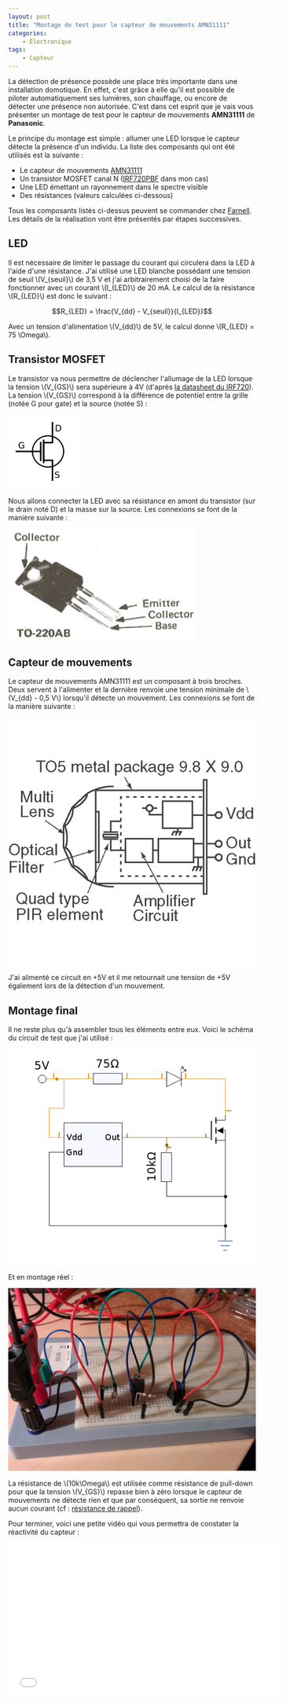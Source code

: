 ```yaml
---
layout: post
title: "Montage de test pour le capteur de mouvements AMN31111"
categories:
    - Électronique
tags:
    - Capteur
---
```

La détection de présence possède une place très importante dans une installation domotique. En effet, c'est grâce à elle qu'il est possible de piloter automatiquement ses lumières, son chauffage, ou encore de détecter une présence non autorisée. C'est dans cet esprit que je vais vous présenter un montage de test pour le capteur de mouvements **AMN31111** de **Panasonic**.

Le principe du montage est simple : allumer une LED lorsque le capteur détecte la présence d'un individu. La liste des composants qui ont été utilisés est la suivante :

* Le capteur de mouvements [AMN31111][AMN31111_farnell]
* Un transistor MOSFET canal N ([IRF720PBF][IRF720PBF_farnell] dans mon cas)
* Une LED émettant un rayonnement dans le spectre visible
* Des résistances (valeurs calculées ci-dessous)

Tous les composants listés ci-dessus peuvent se commander chez [Farnell][farnell]. Les détails de la réalisation vont être présentés par étapes successives.

<!--more-->

## LED

Il est nécessaire de limiter le passage du courant qui circulera dans la LED à l'aide d'une résistance. J'ai utilisé une LED blanche possédant une tension de seuil \\(V_{seuil}\\) de 3,5 V et j'ai arbitrairement choisi de la faire fonctionner avec un courant \\(I_{LED}\\) de 20 mA. Le calcul de la résistance \\(R_{LED}\\) est donc le suivant :

$$R_{LED} = \frac{V_{dd} - V_{seuil}}{I_{LED}}$$

Avec un tension d'alimentation \\(V_{dd}\\) de 5V, le calcul donne \\(R_{LED} = 75 \Omega\\).

## Transistor MOSFET

Le transistor va nous permettre de déclencher l'allumage de la LED lorsque la tension \\(V_{GS}\\) sera supérieure à 4V (d'après [la datasheet du IRF720][IRF720_datasheet]). La tension \\(V_{GS}\\) correspond à la différence de potentiel entre la grille (notée G pour gate) et la source (notée S) :

![Schéma d'un transistor MOSFET canal N](/images/MOSFET-NPN.png)

Nous allons connecter la LED avec sa résistance en amont du transistor (sur le drain noté D) et la masse sur la source. Les connexions se font de la manière suivante :

![Schéma de connexion d'un transistor utilisant un boîtier TO-220AB](/images/TO-220AB.jpg)

## Capteur de mouvements

Le capteur de mouvements AMN31111 est un composant à trois broches. Deux servent à l'alimenter et la dernière renvoie une tension minimale de \\(V_{dd} - 0,5 V\\) lorsqu'il détecte un mouvement. Les connexions se font de la manière suivante :

![Schéma du AMN31111](/images/AMN31111.jpg)

J'ai alimenté ce circuit en +5V et il me retournait une tension de +5V également lors de la détection d'un mouvement.

## Montage final

Il ne reste plus qu'à assembler tous les éléments entre eux. Voici le schéma du circuit de test que j'ai utilisé :

![Schéma du circuit de test du capteur AMN31111](/images/schema_circuit_test_AMN31111.png)

Et en montage réel :

![Montage de test pour le capteur de mouvements AMN31111](/images/AMN31111_montage_final.jpg)

La résistance de \\(10k\Omega\\) est utilisée comme résistance de pull-down pour que la tension \\(V_{GS}\\) repasse bien à zéro lorsque le capteur de mouvements ne détecte rien et que par conséquent, sa sortie ne renvoie aucun courant (cf : [résistance de rappel][resistance_de_rappel]).

Pour terminer, voici une petite vidéo qui vous permettra de constater la réactivité du capteur :

<iframe width="560" height="315" src="//www.youtube.com/embed/cRzz8S9y61k" frameborder="0" allowfullscreen></iframe>

[AMN31111_farnell]: http://fr.farnell.com/panasonic-ew/amn31111/capteur-motion-5m-100-82-noir/dp/1373710 "AMN31111"
[IRF720PBF_farnell]: http://fr.farnell.com/vishay-formerly-i-r/irf720pbf/trans-mosfet-canal-n-to-220-400v/dp/8648425 "IRF720PBF"
[farnell]: http://fr.farnell.com/ "Farnell"
[IRF720_datasheet]: http://www.irf.com/product-info/datasheets/data/irf720.pdf "Datasheet du IRF720"
[resistance_de_rappel]: http://fr.wikipedia.org/wiki/R%C3%A9sistance_de_rappel "Résistance de rappel"
